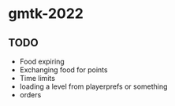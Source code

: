 # gmtk-2022

## TODO
* Food expiring
* Exchanging food for points
* Time limits
* loading a level from playerprefs or something
* orders
